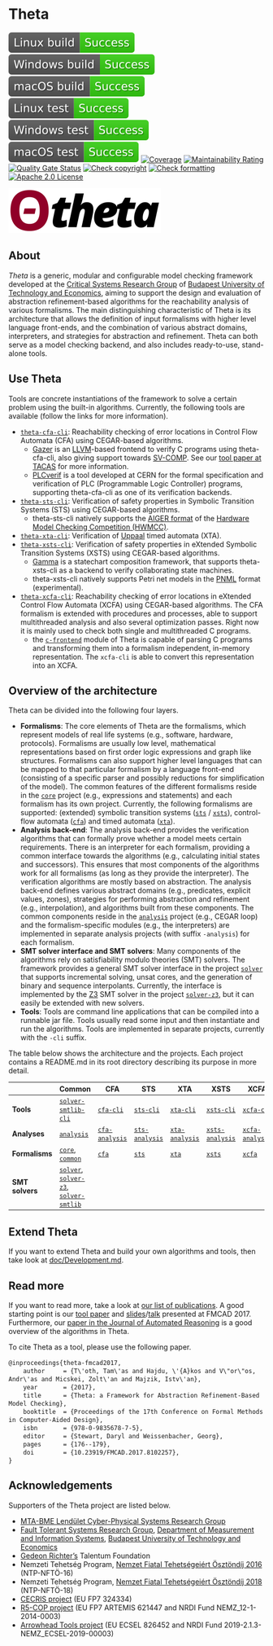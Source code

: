 # Theta

![](https://raw.githubusercontent.com/ftsrg/theta/badges/badges/build-Linux/badge.svg)
![](https://raw.githubusercontent.com/ftsrg/theta/badges/badges/build-Windows/badge.svg)
![](https://raw.githubusercontent.com/ftsrg/theta/badges/badges/build-macOS/badge.svg)
![](https://raw.githubusercontent.com/ftsrg/theta/badges/badges/test-Linux/badge.svg)
![](https://raw.githubusercontent.com/ftsrg/theta/badges/badges/test-Windows/badge.svg)
![](https://raw.githubusercontent.com/ftsrg/theta/badges/badges/test-macOS/badge.svg)
[![Coverage](https://sonarcloud.io/api/project_badges/measure?project=ftsrg_theta&metric=coverage)](https://sonarcloud.io/summary/new_code?id=ftsrg_theta)
[![Maintainability Rating](https://sonarcloud.io/api/project_badges/measure?project=ftsrg_theta&metric=sqale_rating)](https://sonarcloud.io/summary/new_code?id=ftsrg_theta)
[![Quality Gate Status](https://sonarcloud.io/api/project_badges/measure?project=ftsrg_theta&metric=alert_status)](https://sonarcloud.io/summary/new_code?id=ftsrg_theta)
[![Check copyright](https://github.com/ftsrg/theta/actions/workflows/check-copyright.yml/badge.svg)](https://github.com/ftsrg/theta/actions/workflows/check-copyright.yml)
[![Check formatting](https://github.com/ftsrg/theta/actions/workflows/check-formatting.yml/badge.svg)](https://github.com/ftsrg/theta/actions/workflows/check-formatting.yml)
[![Apache 2.0 License](https://img.shields.io/badge/license-Apache--2-brightgreen.svg?style=flat)](https://www.apache.org/licenses/LICENSE-2.0)

![Theta logo](doc/theta-logo.png)

## About

_Theta_ is a generic, modular and configurable model checking framework developed at the [Critical Systems Research Group](http://inf.mit.bme.hu/en) of [Budapest University of Technology and Economics](http://www.bme.hu/?language=en), aiming to support the design and evaluation of abstraction refinement-based algorithms for the reachability analysis of various formalisms.
The main distinguishing characteristic of Theta is its architecture that allows the definition of input formalisms with higher level language front-ends, and the combination of various abstract domains, interpreters, and strategies for abstraction and refinement.
Theta can both serve as a model checking backend, and also includes ready-to-use, stand-alone tools.

## Use Theta

Tools are concrete instantiations of the framework to solve a certain problem using the built-in algorithms.
Currently, the following tools are available (follow the links for more information).

* [`theta-cfa-cli`](subprojects/cfa/cfa-cli): Reachability checking of error locations in Control Flow Automata (CFA) using CEGAR-based algorithms.
  * [Gazer](https://github.com/ftsrg/gazer) is an [LLVM](https://llvm.org/)-based frontend to verify C programs using theta-cfa-cli, also giving support towards [SV-COMP](https://sv-comp.sosy-lab.org/2021/). See our [tool paper at TACAS](https://ftsrg.mit.bme.hu/theta/publications/tacas2021.pdf) for more information.
  * [PLCverif](https://cern.ch/plcverif) is a tool developed at CERN for the formal specification and verification of PLC (Programmable Logic Controller) programs, supporting theta-cfa-cli as one of its verification backends.
* [`theta-sts-cli`](subprojects/sts/sts-cli): Verification of safety properties in Symbolic Transition Systems (STS) using CEGAR-based algorithms.
  * theta-sts-cli natively supports the [AIGER format](http://fmv.jku.at/aiger/) of the [Hardware Model Checking Competition (HWMCC)](http://fmv.jku.at/hwmcc/).
* [`theta-xta-cli`](subprojects/xta/xta-cli): Verification of [Uppaal](http://www.uppaal.org/) timed automata (XTA).
* [`theta-xsts-cli`](subprojects/xsts/xsts-cli): Verification of safety properties in eXtended Symbolic Transition Systems (XSTS) using CEGAR-based algorithms.
  * [Gamma](https://github.com/ftsrg/gamma) is a statechart composition framework, that supports theta-xsts-cli as a backend to verify collaborating state machines.
  * theta-xsts-cli natively supports Petri net models in the [PNML](http://www.pnml.org/) format (experimental).
* [`theta-xcfa-cli`](subprojects/xcfa/xcfa-cli): Reachability checking of error locations in eXtended Control Flow Automata (XCFA) using CEGAR-based algorithms. The CFA formalism is extended with procedures and processes, able to support multithreaded analysis and also several optimization passes. Right now it is mainly used to check both single and multithreaded C programs.
  * the [`c-frontend`](subprojects/frontends/c-frontend) module of Theta is capable of parsing C programs and transforming them into a formalism independent, in-memory representation. The `xcfa-cli` is able to convert this representation into an XCFA.

## Overview of the architecture

Theta can be divided into the following four layers.

* **Formalisms**: The core elements of Theta are the formalisms, which represent models of real life systems (e.g., software, hardware, protocols).
  Formalisms are usually low level, mathematical representations based on first order logic expressions and graph like structures.
  Formalisms can also support higher level languages that can be mapped to that particular formalism by a language front-end (consisting of a specific parser and possibly reductions for simplification of the model).
  The common features of the different formalisms reside in the [`core`](subprojects/common/core) project (e.g., expressions and statements) and each formalism has its own project.
  Currently, the following formalisms are supported: (extended) symbolic transition systems ([`sts`](subprojects/sts/sts) / [`xsts`](subprojects/xsts/xsts)), control-flow automata ([`cfa`](subprojects/cfa/cfa)) and timed automata ([`xta`](subprojects/xta/xta)).
* **Analysis back-end**: The analysis back-end provides the verification algorithms that can formally prove whether a model meets certain requirements.
  There is an interpreter for each formalism, providing a common interface towards the algorithms (e.g., calculating initial states and successors).
  This ensures that most components of the algorithms work for all formalisms (as long as they provide the interpreter).
  The verification algorithms are mostly based on abstraction.
  The analysis back-end defines various abstract domains (e.g., predicates, explicit values, zones), strategies for performing abstraction and refinement (e.g., interpolation), and algorithms built from these components.
  The common components reside in the [`analysis`](subprojects/common/analysis) project (e.g., CEGAR loop) and the formalism-specific modules (e.g., the interpreters) are implemented in separate analysis projects (with suffix `-analysis`) for each formalism.
* **SMT solver interface and SMT solvers**: Many components of the algorithms rely on satisfiability modulo theories (SMT) solvers.
  The framework provides a general SMT solver interface in the project [`solver`](subprojects/common/solver) that supports incremental solving, unsat cores, and the generation of binary and sequence interpolants.
  Currently, the interface is implemented by the [Z3](https://github.com/Z3Prover/z3) SMT solver in the project [`solver-z3`](subprojects/common/solver-z3), but it can easily be extended with new solvers.
* **Tools**: Tools are command line applications that can be compiled into a runnable jar file.
  Tools usually read some input and then instantiate and run the algorithms.
  Tools are implemented in separate projects, currently with the `-cli` suffix.

The table below shows the architecture and the projects.
Each project contains a README.md in its root directory describing its purpose in more detail.

|  | Common | CFA | STS | XTA | XSTS | XCFA |
|--|--|--|--|--|--|--|
| **Tools** | [`solver-smtlib-cli`](subprojects/solver/solver-smtlib-cli) | [`cfa-cli`](subprojects/cfa/cfa-cli) | [`sts-cli`](subprojects/sts/sts-cli) | [`xta-cli`](subprojects/xta/xta-cli) | [`xsts-cli`](subprojects/xsts/xsts-cli) | [`xcfa-cli`](subprojects/xcfa/xcfa-cli) |
| **Analyses** | [`analysis`](subprojects/common/analysis) | [`cfa-analysis`](subprojects/cfa/cfa-analysis) | [`sts-analysis`](subprojects/sts/sts-analysis) | [`xta-analysis`](subprojects/xta/xta-analysis) | [`xsts-analysis`](subprojects/xsts/xsts-analysis) | [`xcfa-analysis`](subprojects/xcfa/xcfa-analysis) |
| **Formalisms** | [`core`](subprojects/common/core), [`common`](subprojects/common/common) | [`cfa`](subprojects/cfa/cfa) | [`sts`](subprojects/sts/sts) | [`xta`](subprojects/xta/xta) | [`xsts`](subprojects/xsts/xsts) | [`xcfa`](subprojects/xcfa/xcfa) |
| **SMT solvers** | [`solver`](subprojects/solver/solver), [`solver-z3`](subprojects/solver/solver-z3), [`solver-smtlib`](subprojects/solver/solver-smtlib) | |

## Extend Theta

If you want to extend Theta and build your own algorithms and tools, then take look at [doc/Development.md](doc/Development.md).

## Read more

If you want to read more, take a look at [our list of publications](https://ftsrg.github.io/theta/publications/).
A good starting point is our [tool paper](https://ftsrg.github.io/theta/publications/fmcad2017.pdf) and [slides](https://www.slideshare.net/AkosHajdu/theta-a-framework-for-abstraction-refinementbased-model-checking)/[talk](https://oc-presentation.ltcc.tuwien.ac.at/engage/theodul/ui/core.html?id=c658c37e-ae70-11e7-a0dd-bb49f3cb440c) presented at FMCAD 2017.
Furthermore, our [paper in the Journal of Automated Reasoning](https://link.springer.com/content/pdf/10.1007%2Fs10817-019-09535-x.pdf) is a good overview of the algorithms in Theta.

To cite Theta as a tool, please use the following paper.

```
@inproceedings{theta-fmcad2017,
    author     = {T\'oth, Tam\'as and Hajdu, \'{A}kos and V\"or\"os, Andr\'as and Micskei, Zolt\'an and Majzik, Istv\'an},
    year       = {2017},
    title      = {Theta: a Framework for Abstraction Refinement-Based Model Checking},
    booktitle  = {Proceedings of the 17th Conference on Formal Methods in Computer-Aided Design},
    isbn       = {978-0-9835678-7-5},
    editor     = {Stewart, Daryl and Weissenbacher, Georg},
    pages      = {176--179},
    doi        = {10.23919/FMCAD.2017.8102257},
}
```

## Acknowledgements
Supporters of the Theta project are listed below.

* [MTA-BME Lendület Cyber-Physical Systems Research Group](http://lendulet.inf.mit.bme.hu/)
* [Fault Tolerant Systems Research Group](https://inf.mit.bme.hu/en), [Department of Measurement and Information Systems](https://www.mit.bme.hu/eng/), [Budapest University of Technology and Economics](http://www.bme.hu/?language=en)
* [Gedeon Richter’s](https://www.richter.hu/en-US/Pages/default.aspx) Talentum Foundation
* Nemzeti Tehetség Program, [Nemzet Fiatal Tehetségeiért Ösztöndíj 2016](http://www.emet.gov.hu/felhivasok/nemzeti_tehetseg_program212/) (NTP-NFTÖ-16)
* Nemzeti Tehetség Program, [Nemzet Fiatal Tehetségeiért Ösztöndíj 2018](http://www.emet.gov.hu/felhivasok/felhivas46/) (NTP-NFTÖ-18)
* [CECRIS project](http://www.cecris-project.eu/) (EU FP7 324334)
* [R5-COP project](http://www.r5-cop.eu/) (EU FP7 ARTEMIS 621447 and NRDI Fund NEMZ_12-1-2014-0003)
* [Arrowhead Tools project](https://www.arrowhead.eu/arrowheadtools) (EU ECSEL 826452 and NRDI Fund 2019-2.1.3-NEMZ_ECSEL-2019-00003)
